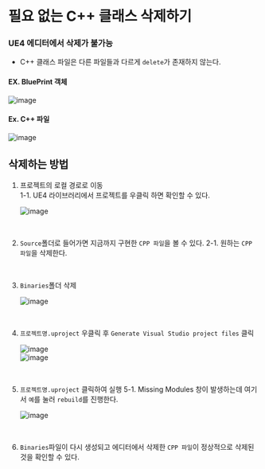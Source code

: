 
필요 없는 C++ 클래스 삭제하기
===

### UE4 에디터에서 삭제가 불가능
- C++ 클래스 파일은 다른 파일들과 다르게 `delete`가 존재하지 않는다.

<div align="left">
  
  #### EX. BluePrint 객체
  
  ![image](https://user-images.githubusercontent.com/48194683/135014199-f8b615c9-3a4d-41c3-9a0c-5f8b91d8601e.png)
  
  #### Ex. C++ 파일  
  ![image](https://user-images.githubusercontent.com/48194683/135014250-31fdd5f5-02c2-464c-b5c0-7b56a12cb545.png)

  </div>

## 삭제하는 방법

1. 프로젝트의 로컬 경로로 이동  
  1-1. UE4 라이브러리에서 프로젝트를 우클릭 하면 확인할 수 있다.  
  
    ![image](https://user-images.githubusercontent.com/48194683/135014568-b6cfbd6f-e6cb-4797-b1d5-c9fbfa0602be.png)  
<br>

2. `Source`폴더로 들어가면 지금까지 구현한 `CPP 파일`을 볼 수 있다.
  2-1. 원하는 `CPP 파일`을 삭제한다.
<br>

3. `Binaries`폴더 삭제  

    ![image](https://user-images.githubusercontent.com/48194683/135015724-818f0f08-d7cc-422f-856d-25d88e4ad164.png)  
<br>

4. `프로젝트명.uproject` 우클릭 후 `Generate Visual Studio project files` 클릭  

    ![image](https://user-images.githubusercontent.com/48194683/135015050-69744509-721f-4346-ad5a-c99bc0ebdcac.png)    
    ![image](https://user-images.githubusercontent.com/48194683/135014994-f57226ee-b35b-4bd5-88f4-9697b7304b05.png)  
<br>

5. `프로젝트명.uproject` 클릭하여 실행
  5-1. Missing Modules 창이 발생하는데 여기서 `예`를 눌러 `rebuild`를 진행한다.  
  
    ![image](https://user-images.githubusercontent.com/48194683/135015239-c18da9c9-1ece-4d94-8b8d-163af0a37ffb.png)
<br>

6. `Binaries`파일이 다시 생성되고 에디터에서 삭제한 `CPP 파일`이 정상적으로 삭제된 것을 확인할 수 있다.

